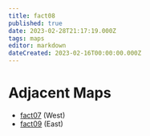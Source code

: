 ```yaml
---
title: fact08
published: true
date: 2023-02-28T21:17:19.000Z
tags: maps
editor: markdown
dateCreated: 2023-02-16T00:00:00.000Z
---
```



# Adjacent Maps
 * [fact07](/maps/fact07) (West)
 * [fact09](/maps/fact09) (East)
